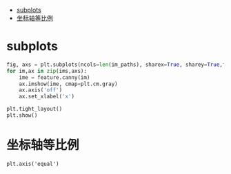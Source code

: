 - [subplots](#subplots)
- [坐标轴等比例](#坐标轴等比例)
# subplots
```python
fig, axs = plt.subplots(ncols=len(im_paths), sharex=True, sharey=True,figsize=(10,10))
for im,ax in zip(ims,axs):
    ime = feature.canny(im)
    ax.imshow(ime, cmap=plt.cm.gray)
    ax.axis('off')
    ax.set_xlabel('x')

plt.tight_layout()    
plt.show()
```
# 坐标轴等比例
`plt.axis('equal')`